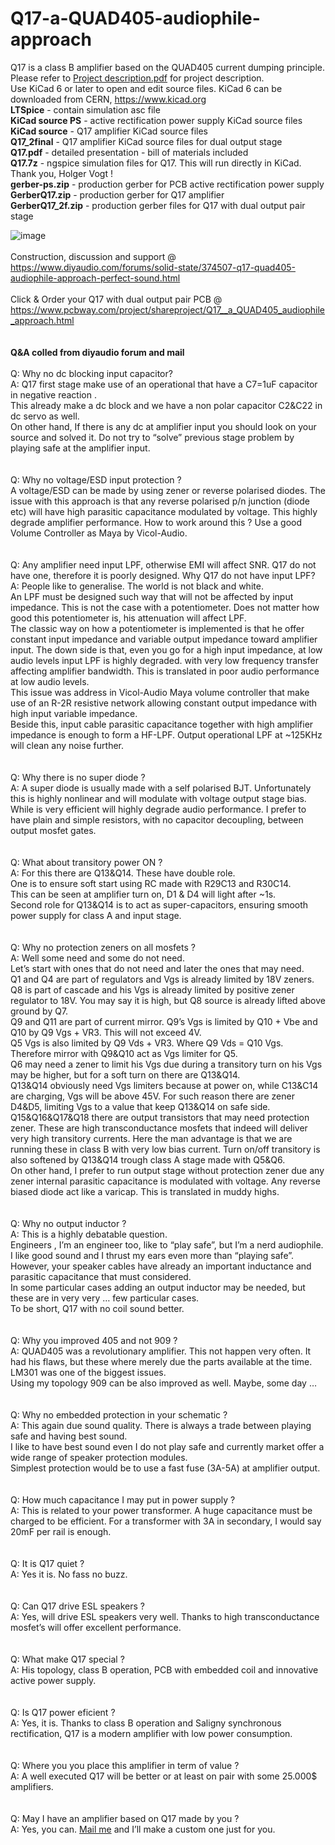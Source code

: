 # Q17-a-QUAD405-audiophile-approach
Q17 is a class B amplifier based on the QUAD405 current dumping principle.<br>
Please refer to <a href="https://github.com/tvicol/Q17-a-QUAD405-audiophile-approach/blob/main/Project%20description.pdf">Project description.pdf</a> for project description.<br>
Use KiCad 6 or later to open and edit source files.  KiCad 6 can be downloaded from CERN, https://www.kicad.org<br>
<b>LTSpice</b> - contain simulation asc file<br>
<b>KiCad source PS</b> - active rectification power supply KiCad source files<br>
<b>KiCad source</b> - Q17 amplifier KiCad source files<br>
<b>Q17_2final</b> - Q17 amplifier KiCad source files for dual output stage<br>
<b>Q17.pdf</b> - detailed presentation - bill of materials included<br>
<b>Q17.7z</b> - ngspice simulation files for Q17. This will run directly in KiCad. Thank you, Holger Vogt !<br>
<b>gerber-ps.zip</b> - production gerber for PCB active rectification power supply<br>
<b>GerberQ17.zip</b> - production gerber for Q17 amplifier<br>
<b>GerberQ17_2f.zip</b> - production gerber files for Q17 with dual output pair stage<br>

![image](https://user-images.githubusercontent.com/22703498/159252259-ddfc39c3-7433-49f7-a285-d0a09331d218.png)
<br>
<br>
Construction, discussion and support @ https://www.diyaudio.com/forums/solid-state/374507-q17-quad405-audiophile-approach-perfect-sound.html<br>
<br>
Click & Order your Q17 with dual output pair PCB @ https://www.pcbway.com/project/shareproject/Q17__a_QUAD405_audiophile_approach.html<br>
<br>
<br>
<b>Q&A colled from diyaudio forum and mail</b><br>
<br>
Q: Why no dc blocking input capacitor?<br>
A: Q17 first stage make use of an operational that have a C7=1uF capacitor in negative reaction . <br>
This already make a dc block and we have a non polar capacitor C2&C22 in dc servo as well.<br>
On other hand, If there is any dc at amplifier input you should look on your source and solved it. Do not try to “solve” previous stage problem by playing safe at the amplifier input.<br>
<br>
<br>
Q: Why no voltage/ESD input protection ?<br>
A voltage/ESD can be made by using zener or reverse polarised diodes. The issue with this approach is that any reverse polarised p/n junction (diode etc) will have high parasitic capacitance modulated by voltage. This highly degrade amplifier performance. How to work around this ? Use a good Volume Controller as Maya by Vicol-Audio.<br>
<br>
<br>
Q: Any amplifier need input LPF, otherwise EMI will affect SNR.  Q17 do not have one, therefore it is poorly designed. Why Q17 do not have input LPF?<br>
A: People like to generalise. The world is not black and white.<br>
An LPF must be designed such way that will not be affected by input impedance. This is not the case with a potentiometer. Does not matter how good this potentiometer is, his attenuation will affect LPF.<br>
The classic way on how a potentiometer is implemented is that he offer constant input impedance and variable output impedance toward amplifier input. The down side is that, even you go for a high input impedance, at low audio levels input LPF is highly degraded.  with very low frequency transfer affecting amplifier bandwidth. This is translated in poor audio performance at low audio levels.<br>
This issue was address in Vicol-Audio Maya volume controller that make use of an R-2R resistive network allowing constant output impedance with high input variable impedance.<br>
Beside this, input cable parasitic capacitance together with high amplifier impedance is enough to form a HF-LPF. Output operational LPF at ~125KHz will clean any noise further.<br>
<br>
<br>
Q: Why there is no super diode ?<br>
A: A super diode is usually made with a self polarised BJT. Unfortunately this is highly nonlinear and will modulate with voltage output stage bias. While is very efficient will highly degrade audio performance. I prefer to have plain and simple resistors, with no capacitor decoupling, between output mosfet gates.<br>
<br>
<br>
Q: What about transitory power ON ? <br>
A: For this there are Q13&Q14. These have double role.<br>
One is to ensure soft start using RC made with R29C13 and R30C14. <br>
This can be seen at amplifier turn on, D1 & D4 will light after ~1s.<br>
Second role for Q13&Q14 is to act as super-capacitors, ensuring smooth power supply for class A and input stage.<br>
<br>
<br>
Q: Why no protection zeners on all mosfets ?<br>
A: Well some need and some do not need.<br>
Let’s start with ones that do not need and later the ones that may need.<br>
Q1 and Q4 are part of regulators and Vgs is already limited by 18V zeners.<br>
Q8 is part of cascade and his Vgs is already limited by positive zener regulator to 18V. You may say it is high, but Q8 source is already lifted above ground by Q7.<br>
Q9 and Q11 are part of current mirror. Q9’s Vgs is limited by Q10 + Vbe and Q10 by Q9 Vgs + VR3. This will not exceed 4V.<br>
Q5 Vgs is also limited by Q9 Vds + VR3. Where Q9 Vds = Q10 Vgs. Therefore mirror with Q9&Q10 act as Vgs limiter for Q5.<br>
Q6 may need a zener to limit his Vgs due during a transitory turn on his Vgs may be higher, but for a soft turn on there are Q13&Q14.<br>
Q13&Q14 obviously need Vgs limiters because at power on, while C13&C14 are charging, Vgs will be above 45V. For such reason there are zener D4&D5, limiting Vgs to a value that keep Q13&Q14 on safe side.<br>
Q15&Q16&Q17&Q18 there are output transistors that may need protection zener. These are high transconductance mosfets that indeed will deliver very high transitory currents. Here the man advantage is that we are running these in class B with very low bias current. Turn on/off transitory is also softened by Q13&Q14 trough class A stage made with Q5&Q6.<br>
On other hand, I prefer to run output stage without protection zener due any zener internal parasitic capacitance is modulated with voltage. Any reverse biased diode act like a varicap. This is translated in muddy highs.<br>
<br>
<br>
Q: Why no output inductor ?<br>
A: This is a highly debatable question.<br>
Engineers , I’m an engineer too, like to “play safe”, but I’m a nerd audiophile. I like good sound and I thrust my ears even more than “playing safe”.<br>
However, your speaker cables have already an important inductance and parasitic capacitance that must considered. <br>
In some particular cases adding an output inductor may be needed, but these are in very very … few particular cases.<br>
To be short, Q17 with no coil sound better.<br>
<br>
<br>
Q: Why you improved 405 and not 909 ?<br>
A: QUAD405 was a revolutionary amplifier. This not happen very often. It had his flaws, but these where merely due the parts available at the time. LM301 was one of the biggest issues.<br>
Using my topology 909 can be also improved as well. Maybe, some day …<br>
<br>
<br>
Q: Why no embedded protection in your schematic ?<br>
A: This again due sound quality. There is always a trade between playing safe and having best sound.<br>
I like to have best sound even I do not play safe and currently market offer a wide range of speaker protection modules.<br>
Simplest protection would be to use a fast fuse (3A-5A) at amplifier output.<br>
<br>
<br>
Q: How much capacitance I may put in power supply ?<br>
A: This is related to your power transformer. A huge capacitance must be charged to be efficient.  For a transformer with 3A in secondary, I would say 20mF per rail is enough.<br>
<br>
<br>
Q: It is Q17 quiet ?<br>
A: Yes it is. No fass no buzz.<br>
<br>
<br>
Q: Can Q17 drive ESL speakers ?<br>
A: Yes, will drive ESL speakers very well. Thanks to high transconductance mosfet’s will offer excellent performance.<br>
<br>
<br>
Q: What make Q17 special ?<br>
A: His topology, class B operation, PCB with embedded coil and innovative active power supply. <br>
<br>
<br>
Q: Is Q17 power eficient ?<br>
A: Yes, it is. Thanks to class B operation and Saligny synchronous rectification, Q17 is a modern amplifier with low power consumption.<br>
<br>
<br>
Q: Where you you place this amplifier in term of value ?<br>
A: A well executed Q17 will be better or at least on pair with some 25.000$ amplifiers.<br>
<br>
<br>
Q: May I have an amplifier based on Q17 made by you ?<br>
A:  Yes, you can. <a href="mailto:tiberiu_vicol@hotmail.com?subject = Q17 amplifier offer ">Mail me</a> and I’ll make a custom one just for you.<br>
